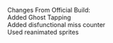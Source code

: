 Changes From Official Build:<br>
  Added Ghost Tapping<br>
  Added disfunctional miss counter<br>
  Used reanimated sprites<br>
